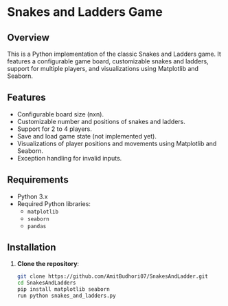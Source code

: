 # Snakes and Ladders Game

## Overview

This is a Python implementation of the classic Snakes and Ladders game. It features a configurable game board, customizable snakes and ladders, support for multiple players, and visualizations using Matplotlib and Seaborn.

## Features

- Configurable board size (nxn).
- Customizable number and positions of snakes and ladders.
- Support for 2 to 4 players.
- Save and load game state (not implemented yet).
- Visualizations of player positions and movements using Matplotlib and Seaborn.
- Exception handling for invalid inputs.

## Requirements

- Python 3.x
- Required Python libraries:
  - `matplotlib`
  - `seaborn`
  - `pandas`

## Installation

1. **Clone the repository**:
   ```bash
   git clone https://github.com/AmitBudhori07/SnakesAndLadder.git
   cd SnakesAndLadders
   pip install matplotlib seaborn
   run python snakes_and_ladders.py
